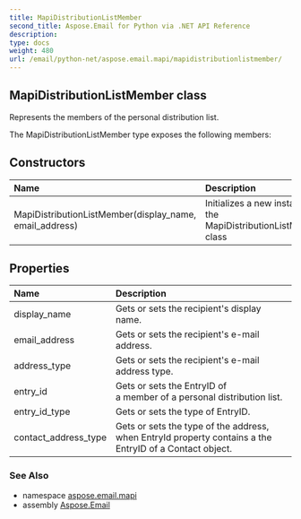 ```yaml
---
title: MapiDistributionListMember
second_title: Aspose.Email for Python via .NET API Reference
description: 
type: docs
weight: 480
url: /email/python-net/aspose.email.mapi/mapidistributionlistmember/
---
```


## MapiDistributionListMember class

Represents the members of the personal distribution list.

The MapiDistributionListMember type exposes the following members:
## Constructors
| Name | Description |
| :- | :- |
|MapiDistributionListMember(display_name, email_address)|Initializes a new instance of the MapiDistributionListMember class|
## Properties
| Name | Description |
| :- | :- |
|display_name|Gets or sets the recipient's display name.|
|email_address|Gets or sets the recipient's e-mail address.|
|address_type|Gets or sets the recipient's e-mail address type.|
|entry_id|Gets or sets the EntryID of <br/>            a member of a personal distribution list.|
|entry_id_type|Gets or sets the type of EntryID.|
|contact_address_type|Gets or sets the type of the  address,<br/>            when EntryId property contains a the EntryID of a Contact object.|

### See Also

* namespace [aspose.email.mapi](/email/python-net/aspose.email.mapi/)
* assembly [Aspose.Email](/slides/python-net/)

